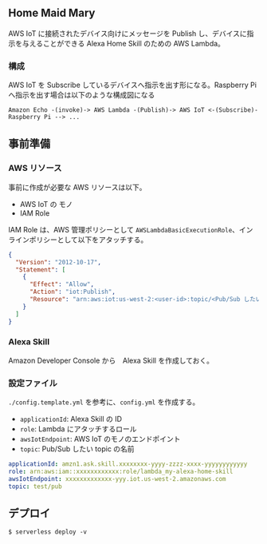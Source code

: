 ## Home Maid Mary

AWS IoT に接続されたデバイス向けにメッセージを Publish し、デバイスに指示を与えることができる Alexa Home Skill のための AWS Lambda。

### 構成

AWS IoT を Subscribe しているデバイスへ指示を出す形になる。Raspberry Pi へ指示を出す場合は以下のような構成図になる

``` shell
Amazon Echo -(invoke)-> AWS Lambda -(Publish)-> AWS IoT <-(Subscribe)- Raspberry Pi --> ...
```

## 事前準備

### AWS リソース

事前に作成が必要な AWS リソースは以下。

- AWS IoT の モノ
- IAM Role

IAM Role は、AWS 管理ポリシーとして `AWSLambdaBasicExecutionRole`、インラインポリシーとして以下をアタッチする。

``` json
{
  "Version": "2012-10-17",
  "Statement": [
    {
      "Effect": "Allow",
      "Action": "iot:Publish",
      "Resource": "arn:aws:iot:us-west-2:<user-id>:topic/<Pub/Sub したい topic の名前>/*"
    }
  ]
}
```

### Alexa Skill

Amazon Developer Console から　Alexa Skill を作成しておく。

### 設定ファイル

`./config.template.yml` を参考に、`config.yml` を作成する。

- `applicationId`: Alexa Skill の ID
- `role`: Lambda にアタッチするロール
- `awsIotEndpoint`: AWS IoT のモノのエンドポイント
- `topic`: Pub/Sub したい topic の名前

```yaml
applicationId: amzn1.ask.skill.xxxxxxxx-yyyy-zzzz-xxxx-yyyyyyyyyyyy
role: arn:aws:iam::xxxxxxxxxxxx:role/lambda_my-alexa-home-skill
awsIotEndpoint: xxxxxxxxxxxxx-yyy.iot.us-west-2.amazonaws.com
topic: test/pub
```

## デプロイ

``` shell
$ serverless deploy -v
```
